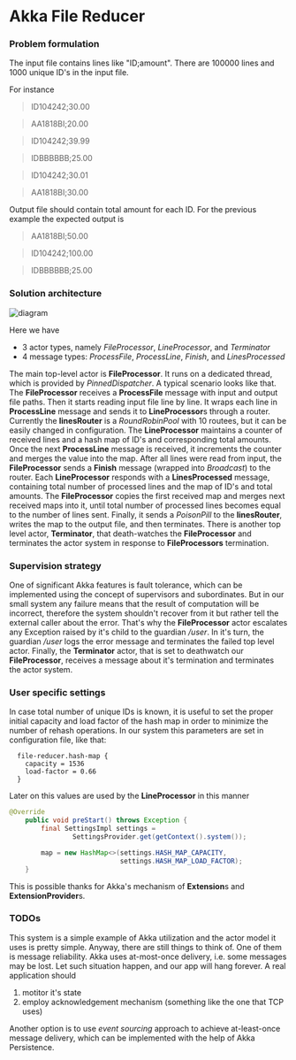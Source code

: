 # Akka File Reducer
### Problem formulation
The input file contains lines like "ID;amount". 
There are 100000 lines and 1000 unique ID's in the input file.

For instance
> ID104242;30.00

> AA1818BI;20.00

> ID104242;39.99

> IDBBBBBB;25.00
 
> ID104242;30.01

> AA1818BI;30.00


Output file should contain total amount for each ID. For the previous example the expected output is
> AA1818BI;50.00

> ID104242;100.00

> IDBBBBBB;25.00


### Solution architecture
![diagram](http://i.imgur.com/3wMKcz3.png)

Here we have
- 3 actor types, namely *FileProcessor*, *LineProcessor*, and *Terminator* 
- 4 message types: *ProcessFile*, *ProcessLine*, *Finish*, and *LinesProcessed*

The main top-level actor is **FileProcessor**. It runs on a dedicated thread, which is provided 
by *PinnedDispatcher*. A typical scenario looks like that. The **FileProcessor** receives a **ProcessFile**
message with input and output file paths. Then it starts reading input file line by line.
It wraps each line in **ProcessLine** message and sends it to **LineProcessor**s through a router.
Currently the **linesRouter** is a *RoundRobinPool* with 10 routees, but it can be easily changed in configuration.
The **LineProcessor** maintains a counter of received lines and a hash map of ID's and corresponding total amounts.
Once the next **ProcessLine** message is received, it increments the counter and merges the value into the map.
After all lines were read from input, the **FileProcessor** sends a **Finish** message (wrapped into *Broadcast*) 
to the router. Each **LineProcessor** responds with a **LinesProcessed** message, containing total number of 
processed lines and the map of ID's and total amounts. The **FileProcessor** copies the first received map 
and merges next received maps into it, until total number of processed lines becomes equal to the number of lines
sent. Finally, it sends a *PoisonPill* to the **linesRouter**, writes the map to the output file,
and then terminates. There is another top level actor, **Terminator**, that death-watches the **FileProcessor**
and terminates the actor system in response to **FileProcessors** termination.

### Supervision strategy
One of significant Akka features is fault tolerance, which can be implemented using the concept 
of supervisors and subordinates. But in our small system any failure means that the result of computation 
will be incorrect, therefore the system shouldn't recover from it but rather tell the external caller 
about the error. That's why the **FileProcessor** actor escalates any Exception raised by it's child 
to the guardian */user*. In it's turn, the guardian */user* logs the error message and terminates the failed 
top level actor. Finally, the **Terminator** actor, that is set to deathwatch our **FileProcessor**, receives 
a message about it's termination and terminates the actor system.

### User specific settings
In case total number of unique IDs is known, it is useful to set the proper initial capacity and load factor
of the hash map in order to minimize the number of rehash operations. In our system this parameters are set in
configuration file, like that:
```
  file-reducer.hash-map {
    capacity = 1536
    load-factor = 0.66
  }
```
Later on this values are used by the **LineProcessor** in this manner
```java
@Override
    public void preStart() throws Exception {
        final SettingsImpl settings =
                SettingsProvider.get(getContext().system());

        map = new HashMap<>(settings.HASH_MAP_CAPACITY,
                            settings.HASH_MAP_LOAD_FACTOR);
    }
```
This is possible thanks for Akka's mechanism of **Extension**s and **ExtensionProvider**s.

### TODOs
This system is a simple example of Akka utilization and the actor model it uses is pretty simple.
Anyway, there are still things to think of. One of them is message reliability. Akka uses at-most-once delivery,
i.e. some messages may be lost. Let such situation happen, and our app will hang forever. A real application should

1. motitor it's state
2. employ acknowledgement mechanism (something like the one that TCP uses)

Another option is to use *event sourcing* approach to achieve at-least-once message delivery, which can be 
implemented with the help of Akka Persistence.
